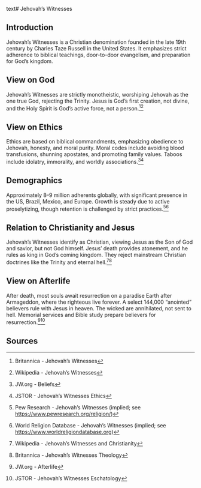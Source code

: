 text# Jehovah’s Witnesses
## Introduction
Jehovah’s Witnesses is a Christian denomination founded in the late 19th century by Charles Taze Russell in the United States. It emphasizes strict adherence to biblical teachings, door-to-door evangelism, and preparation for God’s kingdom.
## View on God
Jehovah’s Witnesses are strictly monotheistic, worshiping Jehovah as the one true God, rejecting the Trinity. Jesus is God’s first creation, not divine, and the Holy Spirit is God’s active force, not a person.[^1][^2]
## View on Ethics
Ethics are based on biblical commandments, emphasizing obedience to Jehovah, honesty, and moral purity. Moral codes include avoiding blood transfusions, shunning apostates, and promoting family values. Taboos include idolatry, immorality, and worldly associations.[^3][^4]
## Demographics
Approximately 8–9 million adherents globally, with significant presence in the US, Brazil, Mexico, and Europe. Growth is steady due to active proselytizing, though retention is challenged by strict practices.[^5][^6]
## Relation to Christianity and Jesus
Jehovah’s Witnesses identify as Christian, viewing Jesus as the Son of God and savior, but not God himself. Jesus’ death provides atonement, and he rules as king in God’s coming kingdom. They reject mainstream Christian doctrines like the Trinity and eternal hell.[^7][^8]
## View on Afterlife
After death, most souls await resurrection on a paradise Earth after Armageddon, where the righteous live forever. A select 144,000 “anointed” believers rule with Jesus in heaven. The wicked are annihilated, not sent to hell. Memorial services and Bible study prepare believers for resurrection.[^9][^10]
## Sources
[^1]: Britannica - Jehovah’s Witnesses[](https://www.britannica.com/topic/Jehovahs-Witnesses)
[^2]: Wikipedia - Jehovah’s Witnesses[](https://en.wikipedia.org/wiki/Jehovah%27s_Witnesses)
[^3]: JW.org - Beliefs[](https://www.jw.org/en/jehovahs-witnesses/beliefs/)
[^4]: JSTOR - Jehovah’s Witnesses Ethics[](https://www.jstor.org/stable/3260549)
[^5]: Pew Research - Jehovah’s Witnesses (implied; see https://www.pewresearch.org/religion/)
[^6]: World Religion Database - Jehovah’s Witnesses (implied; see https://www.worldreligiondatabase.org)
[^7]: Wikipedia - Jehovah’s Witnesses and Christianity[](https://en.wikipedia.org/wiki/Jehovah%27s_Witnesses#Christianity)
[^8]: Britannica - Jehovah’s Witnesses Theology[](https://www.britannica.com/topic/Jehovahs-Witnesses)
[^9]: JW.org - Afterlife[](https://www.jw.org/en/bible-teachings/afterlife/)
[^10]: JSTOR - Jehovah’s Witnesses Eschatology[](https://www.jstor.org/stable/3260550)
